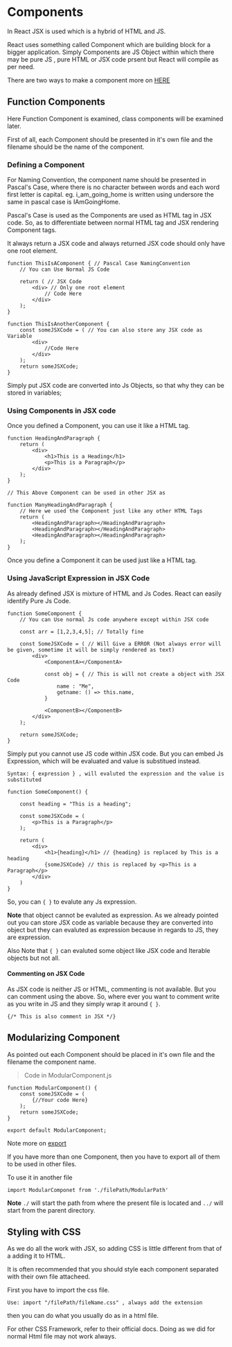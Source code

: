 # Components

In React JSX is used which is a hybrid of HTML and JS. 

React uses something called Component which are building block for a bigger application. Simply Components are
JS Object within which there may be pure JS , pure HTML or JSX code prsent but React will compile as per need.

There are two ways to make a component more on [HERE](https://reactjs.org/docs/components-and-props.html#function-and-class-components)

## Function Components

Here Function Component is examined, class components will be examined later.

First of all, each Component should be presented in it's own file and the filename should be the name of the component.

### Defining a Component

For Naming Convention, the component name should be presented in Pascal's Case, where there is no character between
words and each word first letter is capital. eg. i_am_going_home is written using undersore the same in pascal case
is IAmGoingHome.

Pascal's Case is used as the Components are used as HTML tag in JSX code. So, as to differentiate between normal
HTML tag and JSX rendering Component tags.

It always return a JSX code and always returned JSX code should only have one root element.

``````
function ThisIsAComponent { // Pascal Case NamingConvention
    // You can Use Normal JS Code 

    return ( // JSX Code
        <div> // Only one root element
            // Code Here
        </div>
    );
}

function ThisIsAnotherComponent {
    const someJSXCode = ( // You can also store any JSX code as Variable
        <div>
            //Code Here
        </div>
    );
    return someJSXCode;
}
``````

Simply put JSX code are converted into Js Objects, so that why they can be stored in variables;


### Using Components in JSX code

Once you defined a Component, you can use it like a HTML tag.

```````
function HeadingAndParagraph {
    return (
        <div>
            <h1>This is a Heading</h1>
            <p>This is a Paragraph</p>
        </div>
    );
}

// This Above Component can be used in other JSX as

function ManyHeadingAndParagraph {
    // Here we used the Component just like any other HTML Tags
    return (
        <HeadingAndParagraph></HeadingAndParagraph>
        <HeadingAndParagraph></HeadingAndParagraph>
        <HeadingAndParagraph></HeadingAndParagraph>
    );
}
```````

Once you define a Component it can be used just like a HTML tag.

### Using JavaScript Expression in JSX Code

As already defined JSX is mixture of HTML and Js Codes. React can easily identify Pure Js Code.

`````
function SomeComponent {
    // You can Use normal Js code anywhere except within JSX code

    const arr = [1,2,3,4,5]; // Totally fine

    const SomeJSXCode = ( // Will Give a ERROR (Not always error will be given, sometime it will be simply rendered as text)
        <div>
            <ComponentA></ComponentA>

            const obj = { // This is will not create a object with JSX Code 
                name : "Me",
                getname: () => this.name,
            }

            <ComponentB></ComponentB>
        </div>
    );

    return someJSXCode;
}
`````

Simply put you cannot use JS code within JSX code. But you can embed Js Expression, which will be evaluated and value is
substitued instead.

`Syntax: { expression } , will evaluted the expression and the value is substituted`

````
function SomeComponent() {

    const heading = "This is a heading";

    const someJSXCode = (
        <p>This is a Paragraph</p>
    );

    return (
        <div>
            <h1>{heading}</h1> // {heading} is replaced by This is a heading
            {someJSXCode} // this is replaced by <p>This is a Paragraph</p>
        </div>
    )
}
````

So, you can `{ }` to evalute any Js expression.

**Note** that object cannot be evaluted as expression. As we already pointed out you can store JSX code as variable because they 
are converted into object but they can evaluted as expression because in regards to JS, they are expression.

Also Note that `{ }` can evaluted some object like JSX code and Iterable objects but not all.

#### Commenting on JSX Code

As JSX code is neither JS or HTML, commenting is not available. But you can comment using
the above. So, where ever you want to comment write as you write in JS and they simply wrap it 
around `{ }`.

```
{/* This is also comment in JSX */}
```

## Modularizing Component

As pointed out each Component should be placed in it's own file and the filename the component name.

> Code in ModularComponent.js

````
function ModularComponent() {
    const someJSXCode = (
        {//Your code Here}
    );
    return someJSXCode;
}

export default ModularComponent;
````

Note more on [export](https://developer.mozilla.org/en-US/docs/web/javascript/reference/statements/export#syntax)

If you have more than one Component, then you have to export all of them to be used in other files.

To use it in another file

````
import ModularComponet from './filePath/ModularPath'
````
**Note** `./` will start the path from where the present file is located and `../` will start from the parent directory.

## Styling with CSS 

As we do all the work with JSX, so adding CSS is little different from that of a adding it to HTML.

It is often recommended that you should style each component separated with their own file attacheed.

First you have to import the css file.

``
Use: import "/filePath/fileName.css" , always add the extension
``

then you can do what you usually do as in a html file. 

For other CSS Framework, refer to their official docs. Doing as we did for normal Html file may not
work always.